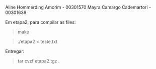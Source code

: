 Aline Hommerding Amorim - 00301570
Mayra Camargo Cademartori - 00301639

Em etapa2, para compilar as files:

> make

> ./etapa2 < teste.txt

Entregar:

> tar cvzf etapa2.tgz .
